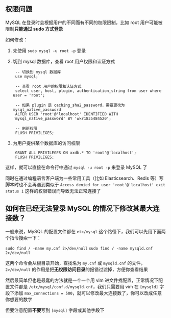 ## 权限问题

MySQL 在登录时会根据用户的不同而有不同的权限限制，比如 root 用户可能被限制**只能通过 sudo 方式登录**

如何修改：

1. 先使用 `sudo mysql -u root -p` 登录
2. 切到 mysql 数据库，查看 root 用户权限和认证方式

        -- 切换到 mysql 数据库
        use mysql;

        -- 查看 root 用户的权限和认证方式
        select user, host, plugin, authentication_string from user where user = 'root';

        -- 如果 plugin 是 caching_sha2_password，需要更改为 mysql_native_password
        ALTER USER 'root'@'localhost' IDENTIFIED WITH 'mysql_native_password' BY 'wkr1835484520';

        -- 刷新权限
        FLUSH PRIVILEGES;

3. 为用户提供某个数据库的访问权限

        GRANT ALL PRIVILEGES ON xxdb.* TO 'root'@'localhost';
        FLUSH PRIVILEGES;

这样，就可以直接在命令行中通过 `mysql -u root -p` 来登录 MySQL 了

同时在通过编程语言客户端为一些常用工具（比如 Elasticsearch、Redis 等）写脚本时也不会再遇到类似于 `Access denied for user 'root'@'localhost'
exit status 1` 这样的权限错误而导致无法正常连接了

## 如何在已经无法登录 MySQL 的情况下修改其最大连接数？

一般来说，MySQL 的配置文件都在 `etc/mysql` 这个路径下，我们可以先用下面两个指令搜索一下：

`sudo find / -name my.cnf 2>/dev/null`
`sudo find / -name mysqld.cnf 2>/dev/null`

这两个命令会从根目录开始，查找名为 `my.cnf` 或 `mysqld.cnf` 的文件，`2>/dev/null` 的作用是把**无权限访问目录**的报错过滤掉，方便你查看结果

然后最简单但也是最蠢的方法就是一个一个用 vim 进文件找配置，正常情况下配置文件都是 `/etc/mysql/conf.d/mysqld.cnf`，我们只需要用 vim 在 `[mysqld]` 字段下添加 `max_connections = 500`，就可以修改最大连接数了，你可以改成任意你想要的数字

但要注意配置**不要**写到 `[mysql]` 字段或其他字段下